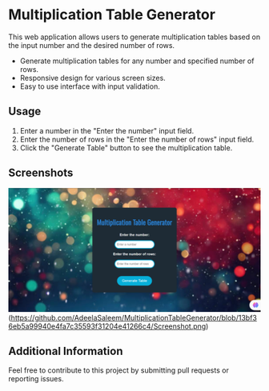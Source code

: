# Multiplication Table Generator
This web application allows users to generate multiplication tables based on the input number and the desired number of rows.
- Generate multiplication tables for any number and specified number of rows.
- Responsive design for various screen sizes.
- Easy to use interface with input validation.
  
## Usage

1. Enter a number in the "Enter the number" input field.
2. Enter the number of rows in the "Enter the number of rows" input field.
3. Click the "Generate Table" button to see the multiplication table.

## Screenshots

![Multiplication Table Generator](https://github.com/AdeelaSaleem/MultiplicationTableGenerator/blob/13bf36eb5a99940e4fa7c35593f31204e41266c4/Screenshot(2).png)
(https://github.com/AdeelaSaleem/MultiplicationTableGenerator/blob/13bf36eb5a99940e4fa7c35593f31204e41266c4/Screenshot.png)
## Additional Information

Feel free to contribute to this project by submitting pull requests or reporting issues.
